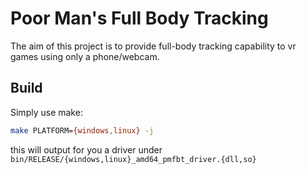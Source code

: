 # Poor Man's Full Body Tracking

The aim of this project is to provide full-body tracking capability to vr games using only a phone/webcam.

## Build

Simply use make:
```sh
make PLATFORM={windows,linux} -j
```

this will output for you a driver under `bin/RELEASE/{windows,linux}_amd64_pmfbt_driver.{dll,so}`
